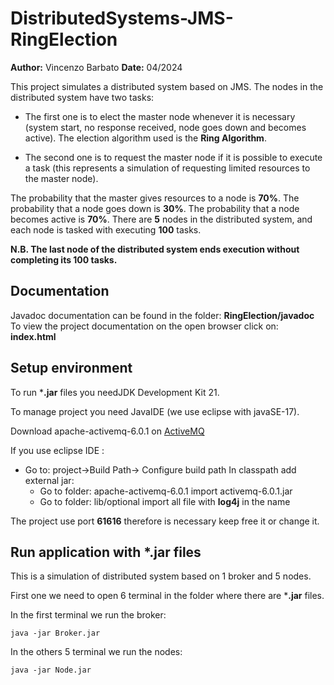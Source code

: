 ﻿# DistributedSystems-JMS-RingElection

**Author:** Vincenzo Barbato
**Date:** 04/2024

This project simulates a distributed system based on JMS. The nodes in the distributed system have two tasks:

-   The first one is to elect the master node whenever it is necessary (system start, no response received, node goes down and becomes active). The election algorithm used is the **Ring Algorithm**.
    
-   The second one is to request the master node if it is possible to execute a task (this represents a simulation of requesting limited resources to the master node).
    

The probability that the master gives resources to a node is **70%**. The probability that a node goes down is **30%**. The probability that a node becomes active is **70%**. There are **5** nodes in the distributed system, and each node is tasked with executing **100** tasks.

**N.B. The last node of the distributed system ends execution without completing its 100 tasks.**

## Documentation

Javadoc documentation can be found in the folder: **RingElection/javadoc**
To view the project documentation on the open browser click on: **index.html**

## Setup environment

To run ***.jar** files you needJDK Development Kit 21.

To manage project you need JavaIDE (we use eclipse with javaSE-17).

Download apache-activemq-6.0.1 on [ActiveMQ](https://activemq.apache.org/components/classic/documentation/download-archives)

If you use eclipse IDE :

 - Go to: project->Build Path-> Configure build path
	In classpath add external jar:
	- Go to folder: apache-activemq-6.0.1
	   import activemq-6.0.1.jar
	- Go to folder: lib/optional
	   import all file with **log4j** in the name

The project use port **61616** therefore is necessary keep free it or change it.

## Run application with *.jar files

This is a simulation of distributed system based on 1 broker and 5 nodes.

First one we need to open 6 terminal in the folder where there are ***.jar** files.

In the first terminal we run the broker:
```
java -jar Broker.jar
```

In the others 5 terminal we run the nodes:

```
java -jar Node.jar
```
